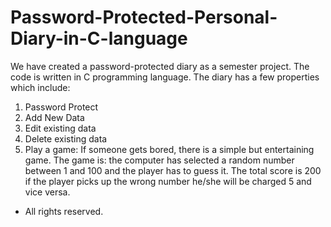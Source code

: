 # Password-Protected-Personal-Diary-in-C-language
We have created a password-protected diary as a semester project.
The code is written in C programming language. 
The diary has a few properties which include:
  1. Password Protect
  2. Add New Data
  3. Edit existing data
  4. Delete existing data
  5. Play a game: 
     If someone gets bored, there is a simple but entertaining game. The game is: the computer has selected a random number between 1 and 100 and the player has to guess it. The total score is 200 if the player picks up the wrong number he/she will be charged 5 and vice versa.
     
* All rights reserved.
